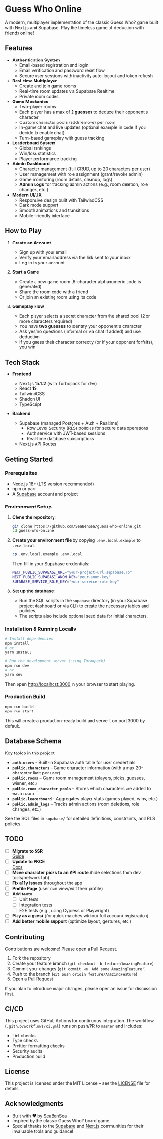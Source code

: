 # Guess Who Online

A modern, multiplayer implementation of the classic Guess Who? game built with Next.js and Supabase. Play the timeless game of deduction with friends online!

## Features

- **Authentication System**
  - Email-based registration and login
  - Email verification and password reset flow
  - Secure user sessions with inactivity auto-logout and token refresh
- **Real-time Multiplayer**
  - Create and join game rooms
  - Real-time room updates via Supabase Realtime
  - Private room codes
- **Game Mechanics**
  - Two-player rooms
  - Each player has a max of **2 guesses** to deduce their opponent's character
  - Custom character pools (add/remove) per room
  - In-game chat and live updates (optional example in code if you decide to enable chat)
  - Turn-based gameplay with guess tracking
- **Leaderboard System**
  - Global rankings
  - Win/loss statistics
  - Player performance tracking
- **Admin Dashboard**
  - Character management (full CRUD, up to 20 characters per user)
  - User management with role assignment (grant/revoke admin)
  - Game monitoring (room details, cleanup, logs)
  - **Admin Logs** for tracking admin actions (e.g., room deletion, role changes, etc.)
- **Modern UI/UX**
  - Responsive design built with TailwindCSS
  - Dark mode support
  - Smooth animations and transitions
  - Mobile-friendly interface

## How to Play

1. **Create an Account**
   - Sign up with your email
   - Verify your email address via the link sent to your inbox
   - Log in to your account

2. **Start a Game**
   - Create a new game room (6-character alphanumeric code is generated)
   - Share the room code with a friend
   - Or join an existing room using its code

3. **Gameplay Flow**
   - Each player selects a secret character from the shared pool (2 or more characters required)
   - You have **two guesses** to identify your opponent's character
   - Ask yes/no questions (informal or via chat if added) and use deduction
   - If you guess their character correctly (or if your opponent forfeits), you win!

## Tech Stack

- **Frontend**
  - Next.js **15.1.2** (with Turbopack for dev)
  - React **19**
  - TailwindCSS
  - Shadcn UI
  - TypeScript

- **Backend**
  - Supabase (managed Postgres + Auth + Realtime)
    - Row Level Security (RLS) policies for secure data operations
    - Auth service with JWT-based sessions
    - Real-time database subscriptions
  - Next.js API Routes

## Getting Started

### Prerequisites

- Node.js 18+ (LTS version recommended)
- npm or yarn
- A [Supabase](https://supabase.com/) account and project

### Environment Setup

1. **Clone the repository**:
   ```bash
   git clone https://github.com/SeaBenSea/guess-who-online.git
   cd guess-who-online
   ```

2. **Create your environment file** by copying `.env.local.example` to `.env.local`:
   ```bash
   cp .env.local.example .env.local
   ```
   Then fill in your Supabase credentials:
   ```bash
   NEXT_PUBLIC_SUPABASE_URL="your-project-url.supabase.co"
   NEXT_PUBLIC_SUPABASE_ANON_KEY="your-anon-key"
   SUPABASE_SERVICE_ROLE_KEY="your-service-role-key"
   ```

3. **Set up the database**:
   - Run the SQL scripts in the `supabase` directory (in your Supabase project dashboard or via CLI) to create the necessary tables and policies.
   - The scripts also include optional seed data for initial characters.

### Installation & Running Locally

```bash
# Install dependencies
npm install
# or
yarn install

# Run the development server (using Turbopack)
npm run dev
# or
yarn dev
```

Then open [http://localhost:3000](http://localhost:3000) in your browser to start playing.

### Production Build

```bash
npm run build
npm run start
```

This will create a production-ready build and serve it on port 3000 by default.

## Database Schema

Key tables in this project:

- **`auth.users`** – Built-in Supabase auth table for user credentials
- **`public.characters`** – Game character information (with a max 20-character limit per user)
- **`public.rooms`** – Game room management (players, picks, guesses, winner, etc.)
- **`public.room_character_pools`** – Stores which characters are added to each room
- **`public.leaderboard`** – Aggregates player stats (games played, wins, etc.)
- **`public.admin_logs`** – Tracks admin actions (room deletions, role changes, etc.)

See the SQL files in `supabase/` for detailed definitions, constraints, and RLS policies.

## TODO

- [ ] **Migrate to SSR**  
  [Guide](https://supabase.com/docs/guides/auth/server-side/migrating-to-ssr-from-auth-helpers)
- [ ] **Update to PKCE**  
  [Docs](https://supabase.com/docs/guides/auth/passwords?queryGroups=language&language=js&queryGroups=flow&flow=pkce#signing-up-with-an-email-and-password)
- [ ] **Move character picks to an API route** (hide selections from dev tools/network tab)
- [ ] **Fix a11y issues** throughout the app
- [ ] **Profile Page** (user can view/edit their profile)
- [ ] **Add tests**  
  - [ ] Unit tests  
  - [ ] Integration tests  
  - [ ] E2E tests (e.g., using Cypress or Playwright)
- [ ] **Play as a guest** (for quick matches without full account registration)
- [ ] **Add better mobile support** (optimize layout, gestures, etc.)

## Contributing

Contributions are welcome! Please open a Pull Request.

1. Fork the repository
2. Create your feature branch (`git checkout -b feature/AmazingFeature`)
3. Commit your changes (`git commit -m 'Add some AmazingFeature'`)
4. Push to the branch (`git push origin feature/AmazingFeature`)
5. Open a Pull Request

If you plan to introduce major changes, please open an issue for discussion first.

## CI/CD

This project uses GitHub Actions for continuous integration. The workflow (`.github/workflows/ci.yml`) runs on push/PR to `master` and includes:

- Lint checks
- Type checks
- Prettier formatting checks
- Security audits
- Production build

## License

This project is licensed under the MIT License – see the [LICENSE](LICENSE) file for details.

## Acknowledgments

- Built with ❤️ by [SeaBenSea](https://github.com/SeaBenSea)
- Inspired by the classic Guess Who? board game
- Special thanks to the [Supabase](https://supabase.com/) and [Next.js](https://nextjs.org/) communities for their invaluable tools and guidance!

